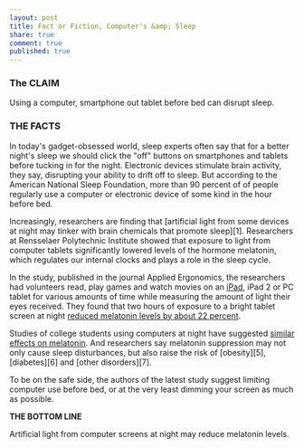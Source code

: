 ```yaml
---
layout: post
title: Fact or Fiction, Computer's &amp; Sleep
share: true
comment: true
published: true
---
```

### The CLAIM

Using a computer, smartphone out tablet before bed can disrupt sleep.

### THE FACTS

In today's gadget-obsessed world, sleep experts often say that for a better night's sleep we should click the "off" buttons on smartphones and tablets before tucking in for the night. Electronic devices stimulate brain activity, they say, disrupting your ability to drift off to sleep. But according to the American National Sleep Foundation, more than 90 percent of of people regularly use a computer or electronic device of some kind in the hour before bed.

Increasingly, researchers are finding that [artificial light from some devices at night may tinker with brain chemicals that promote sleep][1]. Researchers at Rensselaer Polytechnic Institute showed that exposure to light from computer tablets significantly lowered levels of the hormone melatonin, which regulates our internal clocks and plays a role in the sleep cycle.

In the study, published in the journal Applied Ergonomics, the researchers had volunteers read, play games and watch movies on an [iPad][2], iPad 2 or PC tablet for various amounts of time while measuring the amount of light their eyes received. They found that two hours of exposure to a bright tablet screen at night [reduced melatonin levels by about 22 percent][3].

Studies of college students using computers at night have suggested [similar effects on melatonin][4]. And researchers say melatonin suppression may not only cause sleep disturbances, but also raise the risk of [obesity][5], [diabetes][6] and [other disorders][7].

To be on the safe side, the authors of the latest study suggest limiting computer use before bed, or at the very least dimming your screen as much as possible.

**THE BOTTOM LINE**

Artificial light from computer screens at night may reduce melatonin levels. 

[2]: http://topics.nytimes.com/top/reference/timestopics/subjects/i/ipad/index.html?inline=nyt-classifier
[3]: http://www.ncbi.nlm.nih.gov/pubmed/22850476
[4]: http://www.ncbi.nlm.nih.gov/pubmed/21552190
